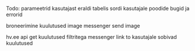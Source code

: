 Todo:
parameetrid kasutajast eraldi tabelis
sordi kasutajale
poodide bugid ja errorid

broneerimine 
kuulutused image
messenger send image


hv.ee
api get kuulutused filtritega
messenger link to kasutajale sobivad kuulutused
